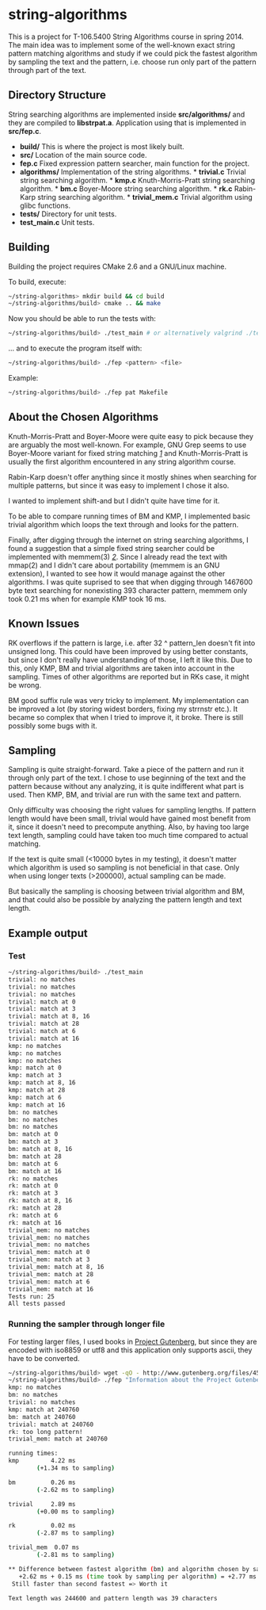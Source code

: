 string-algorithms
=================

This is a project for T-106.5400 String Algorithms course in spring 2014. The
main idea was to implement some of the well-known exact string pattern matching
algorithms and study if we could pick the fastest algorithm by sampling the text
and the pattern, i.e. choose run only part of the pattern through part of the
text.

Directory Structure
-------------------

String searching algorithms are implemented inside **src/algorithms/** and they
are compiled to **libstrpat.a**. Application using that is implemented in
**src/fep.c**.

*   **build/** This is where the project is most likely built.
*   **src/** Location of the main source code.
   *   **fep.c** Fixed expression pattern searcher, main function for the project.
   *   **algorithms/** Implementation of the string algorithms.
      *   **trivial.c** Trivial string searching algorithm.
      *   **kmp.c** Knuth-Morris-Pratt string searching algorithm.
      *   **bm.c** Boyer-Moore string searching algorithm.
      *   **rk.c** Rabin-Karp string searching algorithm.
      *   **trivial_mem.c** Trivial algorithm using glibc functions.
*   **tests/**  Directory for unit tests.
   * **test_main.c** Unit tests.

Building
--------

Building the project requires CMake 2.6 and a GNU/Linux machine.

To build, execute:
``` sh
~/string-algorithms> mkdir build && cd build
~/string-algorithms/build> cmake .. && make
```

Now you should be able to run the tests with:
``` sh
~/string-algorithms/build> ./test_main # or alternatively valgrind ./test_main
```

... and to execute the program itself with:
``` sh
~/string-algorithms/build> ./fep <pattern> <file>
```

Example:
``` sh
~/string-algorithms/build> ./fep pat Makefile
```

About the Chosen Algorithms
---------------------------

Knuth-Morris-Pratt and Boyer-Moore were quite easy to pick because they are
arguably the most well-known. For example, GNU Grep seems to use Boyer-Moore
variant for fixed string matching <cite>[1]</cite> and Knuth-Morris-Pratt is
usually the first algorithm encountered in any string algorithm course.

Rabin-Karp doesn't offer anything since it mostly shines when searching for
multiple patterns, but since it was easy to implement I chose it also.

I wanted to implement shift-and but I didn't quite have time for it.

To be able to compare running times of BM and KMP, I implemented basic trivial
algorithm which loops the text through and looks for the pattern.

Finally, after digging through the internet on string searching algorithms, I
found a suggestion that a simple fixed string searcher could be implemented with
memmem(3) <cite>[2]</cite>. Since I already read the text with mmap(2) and I
didn't care about portability (memmem is an GNU extension), I wanted to see how
it would manage against the other algorithms. I was quite suprised to see that
when digging through 1467600 byte text searching for nonexisting 393 character
pattern, memmem only took 0.21 ms when for example KMP took 16 ms.

[1]: http://git.savannah.gnu.org/cgit/grep.git/tree/README
[2]: http://lists.freebsd.org/pipermail/freebsd-current/2010-August/019353.html

Known Issues
------------

RK overflows if the pattern is large, i.e. after 32 ^ pattern_len doesn't fit
into unsigned long. This could have been improved by using better constants, but
since I don't really have understanding of those, I left it like this. Due to
this, only KMP, BM and trivial algorithms are taken into account in the
sampling. Times of other algorithms are reported but in RKs case, it might be
wrong.

BM good suffix rule was very tricky to implement. My implementation can be
improved a lot (by storing widest borders, fixing my strrnstr etc.). It became
so complex that when I tried to improve it, it broke. There is still possibly
some bugs with it.

Sampling
--------

Sampling is quite straight-forward. Take a piece of the pattern and run it
through only part of the text. I chose to use beginning of the text and the
pattern because without any analyzing, it is quite indifferent what part is
used. Then KMP, BM, and trivial are run with the same text and pattern.

Only difficulty was choosing the right values for sampling lengths. If pattern
length would have been small, trivial would have gained most benefit from it,
since it doesn't need to precompute anything. Also, by having too large text
length, sampling could have taken too much time compared to actual matching.

If the text is quite small (<10000 bytes in my testing), it doesn't matter which
algorithm is used so sampling is not beneficial in that case. Only when using
longer texts (>200000), actual sampling can be made.

But basically the sampling is choosing between trivial algorithm and BM, and
that could also be possible by analyzing the pattern length and text length.

Example output
--------------

### Test ###

``` sh
~/string-algorithms/build> ./test_main
trivial: no matches
trivial: no matches
trivial: no matches
trivial: match at 0
trivial: match at 3
trivial: match at 8, 16
trivial: match at 28
trivial: match at 6
trivial: match at 16
kmp: no matches
kmp: no matches
kmp: no matches
kmp: match at 0
kmp: match at 3
kmp: match at 8, 16
kmp: match at 28
kmp: match at 6
kmp: match at 16
bm: no matches
bm: no matches
bm: no matches
bm: match at 0
bm: match at 3
bm: match at 8, 16
bm: match at 28
bm: match at 6
bm: match at 16
rk: no matches
rk: match at 0
rk: match at 3
rk: match at 8, 16
rk: match at 28
rk: match at 6
rk: match at 16
trivial_mem: no matches
trivial_mem: no matches
trivial_mem: no matches
trivial_mem: match at 0
trivial_mem: match at 3
trivial_mem: match at 8, 16
trivial_mem: match at 28
trivial_mem: match at 6
trivial_mem: match at 16
Tests run: 25
All tests passed
```

### Running the sampler through longer file ###

For testing larger files, I used books in [Project
Gutenberg](http://www.gutenberg.org/wiki/Main_Page), but since they are encoded
with iso8859 or utf8 and this application only supports ascii, they have to be converted.

``` sh
~/string-algorithms/build> wget -qO - http://www.gutenberg.org/files/45641/45641-8.txt | iconv -f iso8859-1 -t ASCII//TRANSLIT > text.txt
~/string-algorithms/build> ./fep "Information about the Project Gutenberg" text.txt
kmp: no matches
bm: no matches
trivial: no matches
kmp: match at 240760
bm: match at 240760
trivial: match at 240760
rk: too long pattern!
trivial_mem: match at 240760

running times:
kmp         4.22 ms
        (+1.34 ms to sampling)

bm          0.26 ms
        (-2.62 ms to sampling)

trivial     2.89 ms
        (+0.00 ms to sampling)

rk          0.02 ms
        (-2.87 ms to sampling)

trivial_mem  0.07 ms
        (-2.81 ms to sampling)

** Difference between fastest algorithm (bm) and algorithm chosen by sampling (trivial) was:
   +2.62 ms + 0.15 ms (time took by sampling per algorithm) = +2.77 ms
 Still faster than second fastest => Worth it

Text length was 244600 and pattern length was 39 characters
```
